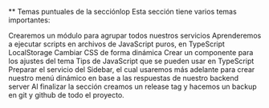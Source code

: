 ** Temas puntuales de la secciónlop
Esta sección tiene varios temas importantes:

Crearemos un módulo para agrupar todos nuestros servicios
Aprenderemos a ejecutar scripts en archivos de JavaScript puros, en TypeScript
LocalStorage
Cambiar CSS de forma dinámica
Crear un componente para los ajustes del tema
Tips de JavaScript que se pueden usar en TypeScript
Preparar el servicio del Sidebar, el cual usaremos más adelante para crear nuestro menú dinámico en base a las respuestas de nuestro backend server
Al finalizar la sección creamos un release tag y hacemos un backup en git y github de todo el proyecto.